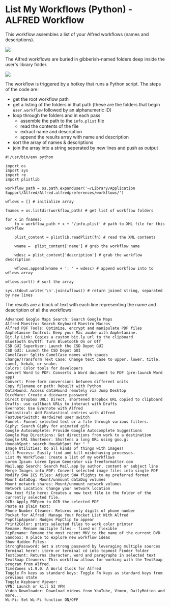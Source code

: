 # List My Workflows (Python) - ALFRED Workflow

This workflow assembles a list of your Alfred workflows (names and descriptions).

![](http://bit.ly/2Z6UCO2)

The Alfred workflows are buried in gibberish-named folders deep inside the user's library folder.

![](http://bit.ly/2Z3CiWj)

The workflow is triggered by a hotkey that runs a Python script. The steps of the code are:

* get the root workflow path
* get a listing of the folders in that path (these are the folders that begin `user.workflow` followed by an alphanumeric ID)
* loop through the folders and in each pass
	- assemble the path to the `info.plist` file
	- read the contents of the file
	- extract name and description
	- append the results array with name and description
* sort the array of names & descriptions
* join the array into a string seperated by new lines and push as output


```
#!/usr/bin/env python

import os 	
import sys
import re
import plistlib

workflow_path = os.path.expanduser('~/Library/Application Support/Alfred/Alfred.alfredpreferences/workflows/')

wflows = [] # initialize array

fnames = os.listdir(workflow_path) # get list of workflow folders

for x in fnames:
    fn = workflow_path + x + '/info.plist' # path to XML file for this workflow
    
    plist_content = plistlib.readPlist(fn) # read the XML contents

    wname =  plist_content['name'] # grab the workflow name

    wdesc = plist_content['description'] # grab the workflow description
        
    wflows.append(wname + ': ' + wdesc) # append workflow into to wflows array

wflows.sort() # sort the array

sys.stdout.write('\n'.join(wflows)) # return joined string, separated by new lines
```

The results are a block of text with each line representing the  name and description of all the workflows:

```
Advanced Google Maps Search: Search Google Maps
Alfred Maestro: Search Keyboard Maestro Macros
Alfred PDF Tools: Optimize, encrypt and manipulate PDF files
Amphetamine Control: Keep your Mac awake with Amphetamine.
Bit.ly Link: Copies a custom bit.ly url to the clipboard
Bluetooth On/Off: Turn Bluetooth On or Off
CSD GUI SuperUser: Launch the CSD Depot GUI
CSD GUI: Launch the CSD Depot GUI
CamelCase: Splits CamelCase names with spaces
Change/Transform Text Case: Change text case to upper, lower, title, camel, kebab, or snake.
Colors: Color tools for developers
Convert Word to PDF: Converts a Word document to PDF (pre-launch Word app)
Convert: Free-form conversions between different units
Copy filename or path: Rebuilt with Python
DataHound: Access dataHound remotely via Jump Desktop
DiceWare: Create a diceware password
Direct Dropbox URL: Direct, shortened Dropbox URL copied to clipboard
Drafts: use callback URLs to interact with Drafts
Evernote: Use Evernote with Alfred
Fantastical: Add Fantastical entries with Alfred
FastUserSwitch: Hardwired user switch
Funnel: Funnel selected text or a file through various filters.
Giphy: Search Giphy for animated gifs
Google Autocomplete: Provide Google Autocomplete Suggestions
Google Map Directions: Get directions from work to a destination
Google URL Shortener: Shortens a long URL using goo.gl
HoudahSpot: search HoudahSpot for " "
Image Utilities: Do all kinds of things with images!
Kill Process: Easily find and kill misbehaving processes.
List My Workflows: Create a list of my workflows
Lorem Ipsum: Lorem Ipsum Generator via freeformatter.com
Mail.app Search: Search Mail.app by author, content or subject line
Merge Images into PDF: Convert selected image files into single PDF
Modify SWA ICS files: Adjust SWA flights to my preferred format
Mount dataDog: Mount/unmount dataDog volumes
Mount network shares: Mount/unmount network volumes
Network Location: Change your network location
New text file here: Creates a new text file in the folder of the currently selected file.
OCR: Apply PDFpen to OCR the selected PDF
Paste as plain text: 
Phone Number Cleaner: Returns only digits of phone number
Pocket for Alfred: Manage Your Pocket List With Alfred
PopClipAppear: Nudges PopClip to appear
Print2Color: prints selected files to work color printer
Rename: Rename multiple files - fixed or flexible
RipRename: Rename the most recent MKV to the name of the current DVD
Sandbox: A place to explore new workflow ideas
Show Hidden Files: 
StrongPassword: Get a strong password by leveraging multiple sources
Terminal here!: iterm or terminal cd into topmost Finder folder
TextCount: Returns character, word and paragraphs in selected text
TextSoap Cleaners: This workflow allows for working with the TextSoap program from Alfred.
TimeZones v1.9.0: A World Clock for Alfred
Toggle Fn keys as standard keys: Toggle Fn keys as standard keys from previous state
Toggle Keyboard Viewer: 
VPN: Launch or kill S3 VPN
Video Downloader: Download videos from YouTube, Vimeo, DailyMotion and more...
Wi-Fi: Set Wi-Fi function ON/OFF
``` 

